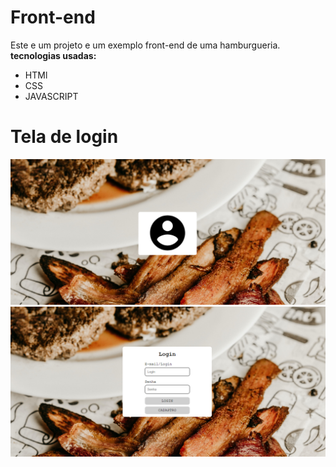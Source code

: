 # Front-end
Este e um projeto e um exemplo front-end de uma hamburgueria.
**tecnologias usadas:**
- HTMl
- CSS
- JAVASCRIPT

# Tela de login
![](https://raw.githubusercontent.com/lukkasmatheu/Form-Login-Html-css/master/img/login.png)
![](https://raw.githubusercontent.com/lukkasmatheu/Form-Login-Html-css/master/img/Sem%20t%C3%ADtulo.png)
